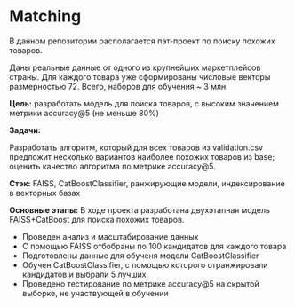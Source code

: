 # Matching


В данном репозитории располагается пэт-проект по поиску похожих товаров.

Даны реальные данные от одного из крупнейших маркетплейсов страны. Для каждого товара уже сформированы числовые векторы размерностью 72. Всего, наборов для обучения ~ 3 млн.

**Цель:** разработать модель для поиска товаров, с высоким значением метрики accuracy@5 (не меньше 80%)

**Задачи:**

Разработать алгоритм, который для всех товаров из validation.csv предложит несколько вариантов наиболее похожих товаров из base;
оценить качество алгоритма по метрике accuracy@5.

**Стэк:** FAISS, CatBoostClassifier, ранжирующие модели, индексирование в векторных базах

**Основные этапы:**
В ходе проекта разработана двухэтапная модель FAISS+CatBoost для поиска похожих товаров.
- Проведен анализ и масштабирование данных
- С помощью FAISS отбобраны по 100 кандидатов для каждого товара
- Подготовлены данные для обученя модели CatBoostClassifier
- Обучен CatBoostClassifier, с помощью которого отранжировали кандидатов и выбрали 5 лучших
- Проведено тестирование по метрике accuracy@5 на скрытой выборке, не участвующей в обучении
